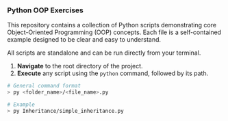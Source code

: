 ### Python OOP Exercises

This repository contains a collection of Python scripts demonstrating core Object-Oriented 
Programming (OOP) concepts. Each file is a self-contained example designed to be clear and
easy to understand.

All scripts are standalone and can be run directly from your terminal.

1.  **Navigate** to the root directory of the project.
2.  **Execute** any script using the `python` command, followed by its path.

```bash
# General command format
> py <folder_name>/<file_name>.py

# Example
> py Inheritance/simple_inheritance.py
